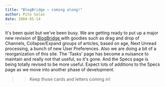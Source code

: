 ```yaml
---
title: "BlogBridge – coming along!"
author: Pito Salas
date: 2004-05-14
---
```




It's been quiet but we've been busy. We are getting ready to put up a major
new revision of [BlogBridge ](<http://www.blogbridge.com>)with goodies such as
drag and drop of Channels, Collapse/Expand groups of articles, based on age,
Next Unread processing, a bunch of new User Preferences. Also we are doing a
bit of a reorganization of this site. The 'Tasks' page has become a nuisance
to maintain and really not that useful, so it's gone. And the Specs page is
being totally revised to be more useful. Expect lots of additions to the Specs
page as we move into another phase of development.

>>

>> Keep those cards and letters coming in!


